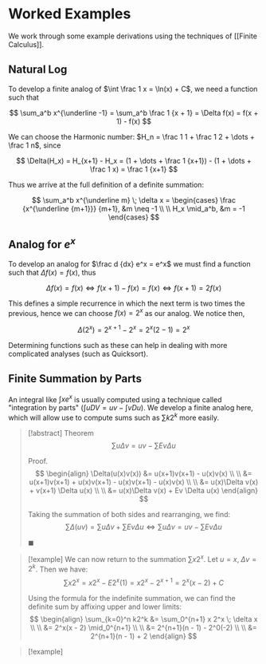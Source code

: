 # Worked Examples

We work through some example derivations using the techniques of [[Finite Calculus]].

## Natural Log

To develop a finite analog of $\int \frac 1 x = \ln(x) + C$, we need a function such that

$$
\sum_a^b x^{\underline -1} = \sum_a^b \frac 1 {x + 1} = \Delta f(x) = f(x + 1) - f(x)
$$

We can choose the Harmonic number: $H_n = \frac 1 1 + \frac 1 2 + \dots + \frac 1 n$, since

$$
\Delta(H_x) = H_{x+1} - H_x = (1 + \dots + \frac 1 {x+1}) - (1 + \dots + \frac 1 x) = \frac 1 {x+1}
$$

Thus we arrive at the full definition of a definite summation:

$$
\sum_a^b x^{\underline m} \; \delta x =
\begin{cases}
\frac {x^{\underline {m+1}}} {m+1}, &m \neq -1 \\ \\
H_x \mid_a^b, &m = -1
\end{cases}
$$

## Analog for $e^x$

To develop an analog for $\frac d {dx} e^x = e^x$ we must find a function such that $\Delta f(x) = f(x)$, thus

$$
\Delta f(x) = f(x)
\iff
f(x + 1) - f(x) = f(x)
\iff
f(x + 1) = 2 f(x)
$$

This defines a simple recurrence in which the next term is two times the previous, hence we can choose $f(x) = 2^x$ as our analog. We notice then,

$$
\Delta (2^x) = 2^{x+1} - 2^x = 2^x(2 - 1) = 2^x
$$

Determining functions such as these can help in dealing with more complicated analyses (such as Quicksort).

## Finite Summation by Parts

An integral like $\int xe^x$ is usually computed using a technique called "integration by parts" ($\int u DV = uv - \int v Du$). We develop a finite analog here, which will allow use to compute sums such as $\sum k2^k$ more easily.

> [!abstract] Theorem
> $$
> \sum u \Delta v = uv - \sum Ev \Delta u
> $$
>
> Proof.
> $$
> \begin{align}
> \Delta(u(x)v(x)) &= u(x+1)v(x+1) - u(x)v(x) \\ \\
> &= u(x+1)v(x+1) + u(x)v(x+1) - u(x)v(x+1) - u(x)v(x) \\ \\
> &= u(x)\Delta v(x) + v(x+1) \Delta u(x) \\ \\
> &= u(x)\Delta v(x) + Ev \Delta u(x)
> \end{align}
> $$
>
> Taking the summation of both sides and rearranging, we find:
> $$
> \sum \Delta(uv) = \sum u \Delta v + \sum Ev \Delta u \iff \sum u \Delta v = uv - \sum Ev \Delta u
> $$
>
> $\blacksquare$

> [!example]
> We can now return to the summation $\sum x 2^x$. Let $u = x, \; \Delta v = 2^k$. Then we have:
> $$
> \sum x 2^x = x 2^x - E2^x (1) = x 2^x - 2^{x+1} = 2^x(x - 2) + C
> $$
>
> Using the formula for the indefinite summation, we can find the definite sum by affixing upper and lower limits:
> $$
> \begin{align}
> \sum_{k=0}^n k2^k &= \sum_0^{n+1} x 2^x \; \delta x  \\ \\
> &= 2^x(x - 2) \mid_0^{n+1}  \\ \\
> &= 2^{n+1}(n - 1) - 2^0(-2) \\ \\
> &= 2^{n+1}(n - 1) + 2
> \end{align}
> $$

> [!example]
>